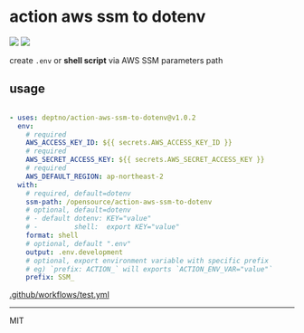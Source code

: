 # action aws ssm to dotenv
![](https://github.com/deptno/action-aws-ssm-to-dotenv/workflows/test/badge.svg)
![](https://github.com/deptno/action-aws-ssm-to-dotenv/workflows/v1/badge.svg)

create `.env` or **shell script** via AWS SSM parameters path

## usage

```yaml

- uses: deptno/action-aws-ssm-to-dotenv@v1.0.2
  env:
    # required
    AWS_ACCESS_KEY_ID: ${{ secrets.AWS_ACCESS_KEY_ID }}
    # required
    AWS_SECRET_ACCESS_KEY: ${{ secrets.AWS_SECRET_ACCESS_KEY }}
    # required
    AWS_DEFAULT_REGION: ap-northeast-2
  with:
    # required, default=dotenv
    ssm-path: /opensource/action-aws-ssm-to-dotenv
    # optional, default=dotenv
    # - default dotenv: KEY="value"
    # -         shell:  export KEY="value"  
    format: shell 
    # optional, default ".env"
    output: .env.development
    # optional, export environment variable with specific prefix
    # eg) `prefix: ACTION_` will exports `ACTION_ENV_VAR="value"`
    prefix: SSM_
```

[.github/workflows/test.yml](.github/workflows/test.yml)

---

MIT
